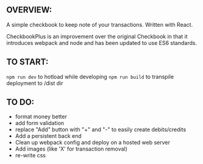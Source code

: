 ## OVERVIEW:

A simple checkbook to keep note of your transactions. Written with React.

CheckbookPlus is an improvement over the original Checkbook in that it introduces webpack and node and has been updated to use ES6 standards.


## TO START:
`npm run dev` to hotload while developing
`npm run build` to transpile deployment to /dist dir


## TO DO:
* format money better
* add form validation
* replace "Add" button with "+" and "-" to easily create debits/credits
* Add a persistent back end
* Clean up webpack config and deploy on a hosted web server
* Add images (like 'X' for transaction removal)
* re-write css